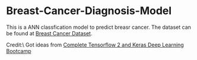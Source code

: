 # Breast-Cancer-Diagnosis-Model

This is a ANN classfication model to predict breasr cancer.
The dataset can be found at [Breast Cancer Dataset](https://www.kaggle.com/datasets/yasserh/breast-cancer-dataset/data).

Credit:\\
Got ideas from [Complete Tensorflow 2 and Keras Deep Learning Bootcamp](https://www.udemy.com/course/complete-tensorflow-2-and-keras-deep-learning-bootcamp/?utm_source=adwords&utm_medium=udemyads&utm_campaign=LongTail_la.EN_cc.US&utm_content=deal4584&utm_term=_._ag_81829991707_._ad_532193842025_._kw__._de_c_._dm__._pl__._ti_dsa-1007766171312_._li_9061329_._pd__._&matchtype=&gad_source=1&gclid=EAIaIQobChMIjJio6u_MgwMVL0xHAR2bdQGpEAAYASAAEgJZJ_D_BwE)
